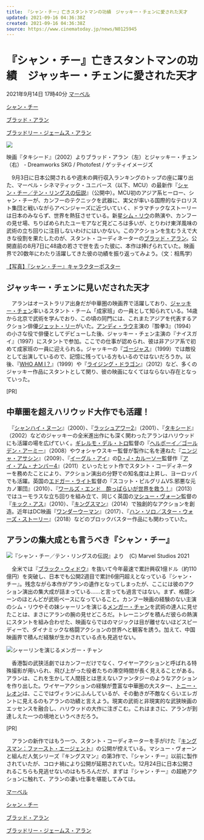 ```yaml
---
title: 『シャン・チー』亡きスタントマンの功績　ジャッキー・チェンに愛された天才
updated: 2021-09-16 04:36:38Z
created: 2021-09-16 04:36:38Z
source: https://www.cinematoday.jp/news/N0125945
---
```


# 『シャン・チー』亡きスタントマンの功績　ジャッキー・チェンに愛された天才

2021年9月14日 17時40分
[マーベル](https://www.cinematoday.jp/hashtag/%E3%83%9E%E3%83%BC%E3%83%99%E3%83%AB)

[シャン・チー](https://www.cinematoday.jp/hashtag/%E3%82%B7%E3%83%A3%E3%83%B3%E3%83%BB%E3%83%81%E3%83%BC)

[ブラッド・アラン](https://www.cinematoday.jp/hashtag/%E3%83%96%E3%83%A9%E3%83%83%E3%83%89%E3%83%BB%E3%82%A2%E3%83%A9%E3%83%B3)

[ブラッドリー・ジェームス・アラン](https://www.cinematoday.jp/hashtag/%E3%83%96%E3%83%A9%E3%83%83%E3%83%89%E3%83%AA%E3%83%BC%E3%83%BB%E3%82%B8%E3%82%A7%E3%83%BC%E3%83%A0%E3%82%B9%E3%83%BB%E3%82%A2%E3%83%A9%E3%83%B3)

![](https://img.cinematoday.jp/a/sdOpmDXNbt3r/_size_640x/_v_1631608322/main.jpg)

映画『タキシード』（2002）よりブラッド・アラン（左）とジャッキー・チェン（右） - Dreamworks SKG / Photofest / ゲッティイメージズ

　9月3日に日本公開されるや週末の興行収入ランキングのトップの座に躍り出た、マーベル・シネマティック・ユニバース（以下、MCU）の最新作『[シャン・チー／テン・リングスの伝説](https://www.cinematoday.jp/movie/T0026255)』（公開中）。MCU初のアジア系ヒーロー、シャン・チーが、カンフーのテクニックを武器に、実父が率いる国際的なテロリスト集団と戦いながらアベンジャーズに近づいていく、ドラマチックなストーリーは日本のみならず、世界を熱狂させている。新星[シム・リウ](https://www.cinematoday.jp/name/%E3%82%B7%E3%83%A0%E3%83%BB%E3%83%AA%E3%82%A6)の熱演や、カンフーの見せ場、ちりばめられたユーモアなど見どころは多いが、とりわけ東洋風味の武術の立ち回りに注目しないわけにはいかない。このアクションを生むうえで大きな役割を果たしたのが、スタント・コーディネーターの[ブラッド・アラン](https://www.cinematoday.jp/name/%E3%83%96%E3%83%A9%E3%83%83%E3%83%89%E3%83%BB%E3%82%A2%E3%83%A9%E3%83%B3)。公開直前の8月7日に48歳の若さで世を去った彼に、本作は捧げられていた。映画界で20数年にわたり活躍してきた彼の功績を振り返ってみよう。（文：相馬学）

[【写真】『シャン・チー』キャラクターポスター](https://www.cinematoday.jp/gallery/E0018976)

## ジャッキー・チェンに見いだされた天才

　アランはオーストラリア出身だが中華圏の映画界で活躍しており、[ジャッキー・チェン](https://www.cinematoday.jp/name/%E3%82%B8%E3%83%A3%E3%83%83%E3%82%AD%E3%83%BC%E3%83%BB%E3%83%81%E3%82%A7%E3%83%B3)率いるスタント・チーム「成家班」の一員として知られている。14歳から北京で武術を学んでおり、この頃の同門には、これまたアジアを代表するアクション俳優[ジェット・リー](https://www.cinematoday.jp/name/%E3%82%B8%E3%82%A7%E3%83%83%E3%83%88%E3%83%BB%E3%83%AA%E3%83%BC)がいた。[アンディ・ラウ](https://www.cinematoday.jp/name/%E3%82%A2%E3%83%B3%E3%83%87%E3%82%A3%E3%83%BB%E3%83%A9%E3%82%A6)主演の『酔拳3』（1994）の小さな役で俳優としてデビューした後、ジャッキー・チェン主演の『ナイスガイ』（1997）にスタントで参加。ここでの仕事が認められ、彼は非アジア系で初めて成家班の一員に迎えられる。ジャッキーの『[ゴージャス](https://www.cinematoday.jp/movie/T0010162)』（1999）では敵役として出演しているので、記憶に残っている方もいるのではないだろうか。以後、『[WHO AM I？](https://www.cinematoday.jp/movie/T0007750)』（1999）や『[ライジング・ドラゴン](https://www.cinematoday.jp/movie/T0016635)』（2012）など、多くのジャッキー作品にスタントとして関り、彼の映画になくてはならない存在となっていった。

[PR]

## 中華圏を超えハリウッド大作でも活躍！

　『[シャンハイ・ヌーン](https://www.cinematoday.jp/movie/T0000128)』（2000）、『[ラッシュアワー2](https://www.cinematoday.jp/movie/T0000433)』（2001）、『[タキシード](https://www.cinematoday.jp/movie/T0001324)』（2002）などのジャッキーの全米進出作にも深く関わったアランはハリウッドにも活躍の場を広げていく。[ギレルモ・デル・トロ](https://www.cinematoday.jp/name/%E3%82%AE%E3%83%AC%E3%83%AB%E3%83%A2%E3%83%BB%E3%83%87%E3%83%AB%E3%83%BB%E3%83%88%E3%83%AD)監督の『[ヘルボーイ／ゴールデン・アーミー](https://www.cinematoday.jp/movie/T0006782)』（2008）やウォシャウスキー監督が製作に名を連ねた『[ニンジャ・アサシン](https://www.cinematoday.jp/movie/T0008447)』（2009）、『[イーグル・アイ](https://www.cinematoday.jp/movie/T0006411)』の[D・J・カルーソー](https://www.cinematoday.jp/name/D%E3%83%BBJ%E3%83%BB%E3%82%AB%E3%83%AB%E3%83%BC%E3%82%BD%E3%83%BC)監督作『[アイ・アム・ナンバー4](https://www.cinematoday.jp/movie/T0009930)』（2011）といったヒット作でスタント・コーディネーターを務めたことにより、アクション演出の分野での知名度は上昇し、ヨーロッパでも活躍。英国の[エドガー・ライト](https://www.cinematoday.jp/name/%E3%82%A8%E3%83%89%E3%82%AC%E3%83%BC%E3%83%BB%E3%83%A9%E3%82%A4%E3%83%88)監督の『スコット・ピルグリムVS.邪悪な元カノ軍団』（2010）、『[ワールズ・エンド　酔っぱらいが世界を救う！](https://www.cinematoday.jp/movie/T0012570)』（2013）ではユーモラスな立ち回りを組み立て、同じく英国の[マシュー・ヴォーン](https://www.cinematoday.jp/name/%E3%83%9E%E3%82%B7%E3%83%A5%E3%83%BC%E3%83%BB%E3%83%B4%E3%82%A9%E3%83%BC%E3%83%B3)監督の『[キック・アス](https://www.cinematoday.jp/movie/T0009223)』（2010）、『[キングスマン](https://www.cinematoday.jp/movie/T0020178)』（2014）で独創的なアクションを創造。近年はDC映画『[ワンダーウーマン](https://www.cinematoday.jp/movie/T0021386)』（2017）、『[ハン・ソロ／スター・ウォーズ・ストーリー](https://www.cinematoday.jp/movie/T0022512)』（2018）などのブロックバスター作品にも関わっていた。

## アランの集大成とも言うべき『シャン・チー』

![](https://img.cinematoday.jp/a/sdOpmDXNbt3r/_size_640x/_v_1631608322/2.jpg)『シャン・チー／テン・リングスの伝説』より　(C) Marvel Studios 2021

　全米では『[ブラック・ウィドウ](https://www.cinematoday.jp/movie/T0024712)』を抜いて今年最速で累計興収1億ドル（約110億円）を突破し、日本でも公開2週目で累計6億円超えとなっている『シャン・チー』。残念ながら本作がアランの遺作となってしまったが、ここには彼のアクション演出の集大成が詰まっている……と言っても過言ではない。まず、格闘シーンのほとんどが武術ベースになっていること。カンフー映画の経験のない主演のシム・リウやその妹シャーリンを演じる[メンガー・チャン](https://www.cinematoday.jp/name/%E3%83%A1%E3%83%B3%E3%82%AC%E3%83%BC%E3%83%BB%E3%83%81%E3%83%A3%E3%83%B3)を武術の達人に見せたことは、まさにアランの腕の見せどころだ。トレーニングを積んだ彼らの熱演にスタントを組み合わせた、映画ならではのマジックは目が離せないほどスピーディーで、ダイナミックな格闘アクションの世界へと観客を誘う。加えて、中国映画界で積んだ経験が生かされている点も見逃せない。

![](https://img.cinematoday.jp/a/sdOpmDXNbt3r/_size_640x/_v_1631608322/3.jpg)シャーリンを演じるメンガー・チャン

　香港製の武狭活劇ではカンフーだけでなく、ワイヤーアクションと呼ばれる特殊撮影が用いられ、飛び上がった役者たちの滞空時間が長く見えることがある。アランは、これを生かして人間技とは思えないファンタジーのようなアクションを作り出した。ワイヤーアクションの経験が豊富な中華圏の大スター、[トニー・レオン](https://www.cinematoday.jp/name/%E3%83%88%E3%83%8B%E3%83%BC%E3%83%BB%E3%83%AC%E3%82%AA%E3%83%B3)は、ここではヴィランにふんしているが、その動きが不敵なくらいエレガントに見えるのもアランの功績と言えよう。現実の武術と非現実的な武狭映画のエッセンスを融合し、ハリウッドの大作に注ぎこむ。これはまさに、アランが到達しえた一つの境地というべきだろう。

[PR]

　アランの新作ではもう一つ、スタント・コーディネーターを手がけた『[キングスマン：ファースト・エージェント](https://www.cinematoday.jp/movie/T0024554)』の公開が控えている。マシュー・ヴォーンと組んだ人気シリーズ『キングスマン』の第3作で、『シャン・チー』以前に製作されていたが、コロナ禍により公開が延期されていた。12月24日に日本公開されるこちらも見逃せないのはもちろんだが、まずは『シャン・チー』の超絶アクションに触れて、アランの凄い仕事を堪能してみては。

[マーベル](https://www.cinematoday.jp/hashtag/%E3%83%9E%E3%83%BC%E3%83%99%E3%83%AB)

[シャン・チー](https://www.cinematoday.jp/hashtag/%E3%82%B7%E3%83%A3%E3%83%B3%E3%83%BB%E3%83%81%E3%83%BC)

[ブラッド・アラン](https://www.cinematoday.jp/hashtag/%E3%83%96%E3%83%A9%E3%83%83%E3%83%89%E3%83%BB%E3%82%A2%E3%83%A9%E3%83%B3)

[ブラッドリー・ジェームス・アラン](https://www.cinematoday.jp/hashtag/%E3%83%96%E3%83%A9%E3%83%83%E3%83%89%E3%83%AA%E3%83%BC%E3%83%BB%E3%82%B8%E3%82%A7%E3%83%BC%E3%83%A0%E3%82%B9%E3%83%BB%E3%82%A2%E3%83%A9%E3%83%B3)